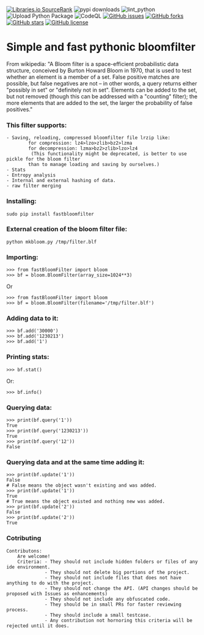 [![Libraries.io SourceRank](https://badges.weareopensource.me/librariesio/sourcerank/pypi/fastBloomFilter)](https://libraries.io/pypi/fastBloomFilter)
![pypi downloads](https://img.shields.io/pypi/dm/fastbloomfilter?label=pypi%20downloads)
![lint_python](https://github.com/daedalus/fastBloomFilter/workflows/lint_python/badge.svg)
![Upload Python Package](https://github.com/daedalus/fastBloomFilter/workflows/Upload%20Python%20Package/badge.svg)
![CodeQL](https://github.com/daedalus/fastBloomFilter/workflows/CodeQL/badge.svg)
[![GitHub issues](https://img.shields.io/github/issues/daedalus/fastBloomFilter.svg)](https://github.com/daedalus/fastBloomFilter/issues)
[![GitHub forks](https://img.shields.io/github/forks/daedalus/fastBloomFilter.svg)](https://github.com/daedalus/fastBloomFilter/network)
[![GitHub stars](https://img.shields.io/github/stars/daedalus/fastBloomFilter.svg)](https://github.com/daedalus/fastBloomFilter/stargazers)
[![GitHub license](https://img.shields.io/github/license/daedalus/fastBloomFilter.svg)](https://github.com/daedalus/fastBloomFilter)

# Simple and fast pythonic bloomfilter

From wikipedia: "A Bloom filter is a space-efficient probabilistic data structure, conceived by Burton Howard Bloom in 1970, that is used to test whether an element is a member of a set. False positive matches are possible, but false negatives are not – in other words, a query returns either "possibly in set" or "definitely not in set". Elements can be added to the set, but not removed (though this can be addressed with a "counting" filter); the more elements that are added to the set, the larger the probability of false positives."


### This filter supports: ###

```
- Saving, reloading, compressed bloomfilter file lrzip like: 
        for compression: lz4>lzo>zlib>bz2>lzma
        for decompression: lzma>bz2>zlib>lzo>lz4
         (This functionality might be deprecated, is better to use pickle for the bloom filter
        than to manage loading and saving by ourselves.)
- Stats
- Entropy analysis
- Internal and external hashing of data.
- raw filter merging
```


### Installing: ###

```
sudo pip install fastbloomfilter
```

### External creation of the bloom filter file: ###

```
python mkbloom.py /tmp/filter.blf
```

### Importing: ###

```
>>> from fastBloomFilter import bloom
>>> bf = bloom.BloomFilter(array_size=1024**3)
```

Or

```
>>> from fastBloomFilter import bloom
>>> bf = bloom.BloomFilter(filename='/tmp/filter.blf')
```

### Adding data to it: ###

```
>>> bf.add('30000')
>>> bf.add('1230213')
>>> bf.add('1')
```

### Printing stats: ###

```
>>> bf.stat()
```
   
Or:

```
>>> bf.info()
```

### Querying data: ###

```
>>> print(bf.query('1'))
True
>>> print(bf.query('1230213'))
True
>>> print(bf.query('12'))
False
```   

### Querying data and at the same time adding it: ###

```
>>> print(bf.update('1'))
False 
# False means the object wasn't existing and was added.
>>> print(bf.update('1')) 
True  
# True means the object existed and nothing new was added.
>>> print(bf.update('2'))
False
>>> print(bf.update('2'))
True
```

### Cotributing ###
```
Contributons:
    Are welcome!
    Criteria: - They should not include hidden folders or files of any ide environment.
              - They should not delete big portions of the project.
              - They should not include files that does not have anything to do with the project.
              - They should not change the API. (API changes should be proposed with Issues as enhancements)
              - They should not include any obfuscated code.
              - They should be in small PRs for faster reviewing process.
              - They should include a small testcase.
              - Any contribution not hornoring this criteria will be rejected until it does.
```
